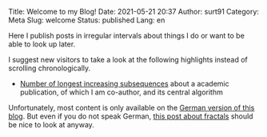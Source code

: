 Title: Welcome to my Blog!
Date: 2021-05-21 20:37
Author: surt91
Category: Meta
Slug: welcome
Status: published
Lang: en

Here I publish posts in irregular intervals
about things I do or want to be able to look up later.

I suggest new visitors to take a look at the following highlights
instead of scrolling chronologically.

* [Number of longest increasing subsequences]({filename}/en/paper-lis.md)
   about a academic publication, of which I am co-author, and its central algorithm

Unfortunately, most content is only available on the [German version of this blog](https://blog.schawe.me).
But even if you do not speak German, [this post about fractals](https://blog.schawe.me/randomFractals.html)
should be nice to look at anyway.
